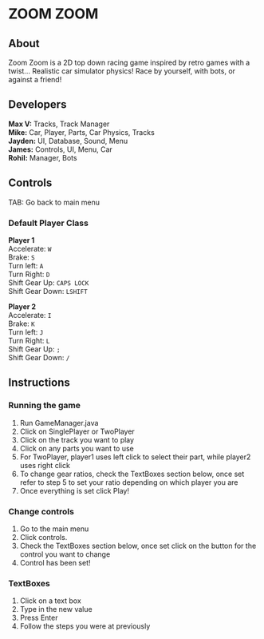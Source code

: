 # ZOOM ZOOM

## About

Zoom Zoom is a 2D top down racing game inspired by retro games with a twist... Realistic car simulator physics!
Race by yourself, with bots, or against a friend!

## Developers
<b>Max V:</b> Tracks, Track Manager<br />
<b>Mike:</b> Car, Player, Parts, Car Physics, Tracks<br />
<b>Jayden:</b> UI, Database, Sound, Menu<br />
<b>James:</b> Controls, UI, Menu, Car<br />
<b>Rohil:</b> Manager, Bots

## Controls
TAB: Go back to main menu
<br/>

### Default Player Class

<b>Player 1 <br/></b>
Accelerate: <code>W</code> <br/>
Brake: <code>S</code> <br/>
Turn left: <code>A</code> <br/>
Turn Right: <code>D</code> <br/>
Shift Gear Up: <code>CAPS LOCK</code> <br/>
Shift Gear Down: <code>LSHIFT</code>

<b>Player 2 <br/></b>
Accelerate: <code>I</code> <br/>
Brake: <code>K</code> <br/>
Turn left: <code>J</code> <br/>
Turn Right: <code>L</code> <br/>
Shift Gear Up: <code>;</code> <br/>
Shift Gear Down: <code>/</code>

## Instructions
### Running the game

1. Run GameManager.java
2. Click on SinglePlayer or TwoPlayer
3. Click on the track you want to play
4. Click on any parts you want to use
5. For TwoPlayer, player1 uses left click to select their part, while player2 uses right click
6. To change gear ratios, check the TextBoxes section below, once set refer to step 5 to set your ratio depending on which player you are
7. Once everything is set click Play!

### Change controls
1. Go to the main menu
2. Click controls.
3. Check the TextBoxes section below, once set click on the button for the control you want to change
4. Control has been set!

### TextBoxes

1. Click on a text box
2. Type in the new value
3. Press Enter
4. Follow the steps you were at previously

